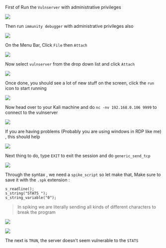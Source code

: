 First of Run the `Vulnserver` with administrative privileges

![](https://i.imgur.com/HA66Nut.png)

Then run `immunity debugger` with administrative privileges also

![](https://i.imgur.com/oPbscrI.png)

On the Menu Bar, Click `File` then `Attach`

![](https://i.imgur.com/O27nn37.png)

Now select `vulnserver` from the drop down list and click `Attach`

![](https://i.imgur.com/XrzkOzH.png)

Once done, you should see a lot of new stuff on the screen, click the `run` icon to start running

![](https://i.imgur.com/jmoMXPz.png)

Now head over to your Kali machine and do `nc -nv 192.168.0.106 9999` to connect to the vulnserver

![](https://i.imgur.com/brqM1H7.png)

If you are having problems (Probably you are using windows in RDP like me) , this should help

![](https://i.imgur.com/DIP4Nfv.png)

Next thing to do, type `EXIT` to exit the session and do `generic_send_tcp`

![](https://i.imgur.com/T68jrTd.png)

Through the syntax , we need a `spike_script` so let make that, Make sure to save it with the `.spk` extension :

```spike
s_readline();
s_string("STATS ");
s_string_variable("0");
```

> In spiking we are literally sending all kinds of different characters to break the program

![](https://i.imgur.com/TkZLdIa.png)

![](https://i.imgur.com/QUWwcct.png)

The next is `TRUN`, the server doesn't seem vulnerable to the `STATS` 